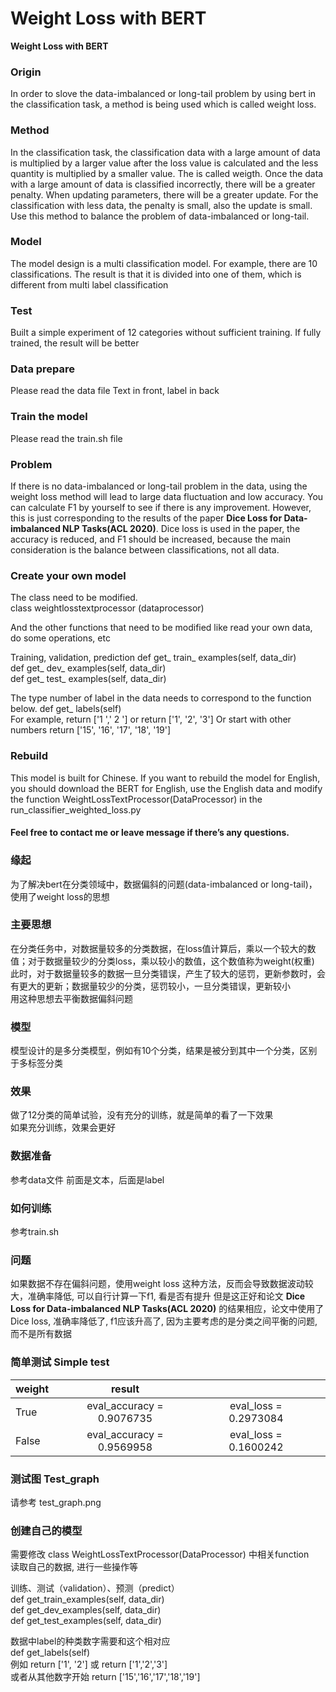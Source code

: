 # **Weight Loss with BERT**

**Weight Loss with BERT**

### **Origin**
In order to slove the data-imbalanced or long-tail problem by using bert in the classification task, a method is being used which is called weight loss.

### **Method**
In the classification task, the classification data with a large amount of data is multiplied by a larger value after the loss value is calculated and the less quantity is multiplied by a smaller value.
The  is called weigth. Once the data with a large amount of data is classified incorrectly, there will be a greater penalty. When updating parameters, there will be a greater update. For the classification with less data, the penalty is small, also the update is small.
Use this method to balance the problem of data-imbalanced or long-tail. 

### **Model**
The model design is a multi classification model. For example, there are 10 classifications. The result is that it is divided into one of them, which is different from multi label classification

### **Test**
Built a simple experiment of 12 categories without sufficient training. 
If fully trained, the result will be better

### **Data prepare**
Please read the data file
Text in front, label in back

### **Train the model**
Please read the train.sh file

### **Problem**
If there is no data-imbalanced or long-tail problem in the data, using the weight loss method will lead to large data fluctuation and low accuracy. You can calculate F1 by yourself to see if there is any improvement.
However, this is just corresponding to the results of the paper **Dice Loss for Data-imbalanced NLP Tasks(ACL 2020)**. Dice loss is used in the paper, the accuracy is reduced, and F1 should be increased, because the main consideration is the balance between classifications, not all data. 

### **Create your own model**
The class need to be modified.  
class weightlosstextprocessor (dataprocessor)

And the other functions that need to be modified like read your own data, do some operations, etc  

Training, validation, prediction
def get_ train_ examples(self, data_dir)  
def get_ dev_ examples(self, data_dir)  
def get_ test_ examples(self, data_dir) 

The type number of label in the data needs to correspond to the function below.
def get_ labels(self)  
For example, return ['1 ',' 2 '] or return ['1', '2', '3']
Or start with other numbers return ['15', '16', '17', '18', '19']

### **Rebuild**
This model is built for Chinese. If you want to rebuild the model for English, you should download the BERT for English, use the English data and modify the function WeightLossTextProcessor(DataProcessor) in the run_classifier_weighted_loss.py

####  **Feel free to contact me or leave message if there’s any questions.**  

### **缘起**
为了解决bert在分类领域中，数据偏斜的问题(data-imbalanced or long-tail)，使用了weight loss的思想

### **主要思想**
在分类任务中，对数据量较多的分类数据，在loss值计算后，乘以一个较大的数值；对于数据量较少的分类loss，乘以较小的数值，这个数值称为weight(权重)  
此时，对于数据量较多的数据一旦分类错误，产生了较大的惩罚，更新参数时，会有更大的更新；数据量较少的分类，惩罚较小，一旦分类错误，更新较小  
用这种思想去平衡数据偏斜问题

### **模型**
模型设计的是多分类模型，例如有10个分类，结果是被分到其中一个分类，区别于多标签分类

### **效果**
做了12分类的简单试验，没有充分的训练，就是简单的看了一下效果  
如果充分训练，效果会更好

### **数据准备**
参考data文件
前面是文本，后面是label

### **如何训练**
参考train.sh

### **问题**
如果数据不存在偏斜问题，使用weight loss 这种方法，反而会导致数据波动较大，准确率降低, 可以自行计算一下f1, 看是否有提升
但是这正好和论文 **Dice Loss for Data-imbalanced NLP Tasks(ACL 2020)** 的结果相应，论文中使用了Dice loss, 准确率降低了, f1应该升高了, 因为主要考虑的是分类之间平衡的问题, 而不是所有数据

### **简单测试 Simple test**
|weight|result|||
|---|:---:|:---:|:---:|
|True |eval_accuracy = 0.9076735|eval_loss = 0.2973084||
|False|eval_accuracy = 0.9569958|eval_loss = 0.1600242||

### **测试图 Test_graph**
请参考 test_graph.png

### **创建自己的模型**
需要修改 class WeightLossTextProcessor(DataProcessor) 中相关function  
读取自己的数据, 进行一些操作等

训练、测试（validation）、预测（predict）  
def get_train_examples(self, data_dir)  
def get_dev_examples(self, data_dir)  
def get_test_examples(self, data_dir)  

数据中label的种类数字需要和这个相对应  
def get_labels(self)  
例如 return ['1', '2'] 或 return ['1','2','3']  
或者从其他数字开始 return ['15','16','17','18','19']


